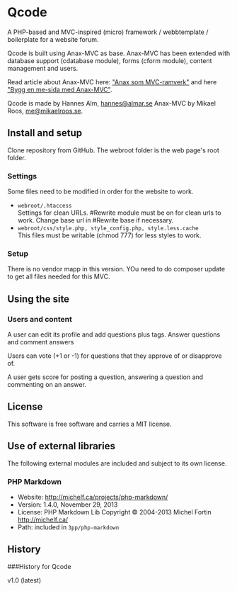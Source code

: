 Qcode
=========

A PHP-based and MVC-inspired (micro) framework / webbtemplate / boilerplate for a website forum.

Qcode is built using Anax-MVC as base. Anax-MVC has been extended with database support (cdatabase module), forms (cform module), content management and users.

Read article about Anax-MVC here: ["Anax som MVC-ramverk"](http://dbwebb.se/kunskap/anax-som-mvc-ramverk) and here ["Bygg en me-sida med Anax-MVC"](http://dbwebb.se/kunskap/bygg-en-me-sida-med-anax-mvc).

Qcode is made by Hannes Alm, hannes@almar.se
Anax-MVC by Mikael Roos, me@mikaelroos.se.

Install and setup
-------------------

Clone repository from GitHub.
The webroot folder is the web page's root folder.

### Settings

Some files need to be modified in order for the website to work.

* `webroot/.htaccess`  
  Settings for clean URLs. #Rewrite module must be on for clean urls to work. Change base url in #Rewrite base if necessary.
* `webroot/css/style.php, style_config.php, style.less.cache`  
  This files must be writable (chmod 777) for less styles to work.


### Setup

There is no vendor mapp in this version. YOu need to do composer update to get all files needed for this MVC.


Using the site
---------------------

### Users and content

A user can edit its profile and add questions plus tags. Answer questions and comment answers 

Users can vote (+1 or -1) for questions that they approve of or disapprove of. 

A user gets score for posting a question, answering a question and commenting on an answer.

License
------------------

This software is free software and carries a MIT license.


Use of external libraries
-----------------------------------

The following external modules are included and subject to its own license.

### PHP Markdown
* Website: http://michelf.ca/projects/php-markdown/
* Version: 1.4.0, November 29, 2013
* License: PHP Markdown Lib Copyright © 2004-2013 Michel Fortin http://michelf.ca/
* Path: included in `3pp/php-markdown`



History
-----------------------------------


###History for Qcode

v1.0 (latest)
